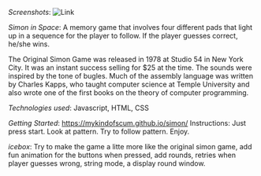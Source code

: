 

*Screenshots*:
![Link](https://i.imgur.com/GLBya5Q.png)

*Simon in Space*: A memory game that involves four different pads that light up in a sequence for
the player to follow. If the player guesses correct, he/she wins. 

The Original Simon Game was released in 1978 at Studio 54 in New York City. It was an instant success
selling for $25 at the time. The sounds were inspired by the tone of bugles. Much of the assembly language was written by Charles Kapps, who taught computer science at Temple University and also wrote one of the first books on the theory of computer programming.
 

*Technologies used*: Javascript, HTML, CSS

*Getting Started*: https://mykindofscum.github.io/simon/  Instructions: Just press start. Look at pattern. Try to follow pattern. Enjoy.

*icebox*: Try to make the game a litte more like the original simon game, add fun animation for the buttons when pressed, add rounds, retries when player guesses wrong, string mode, a display round window.
